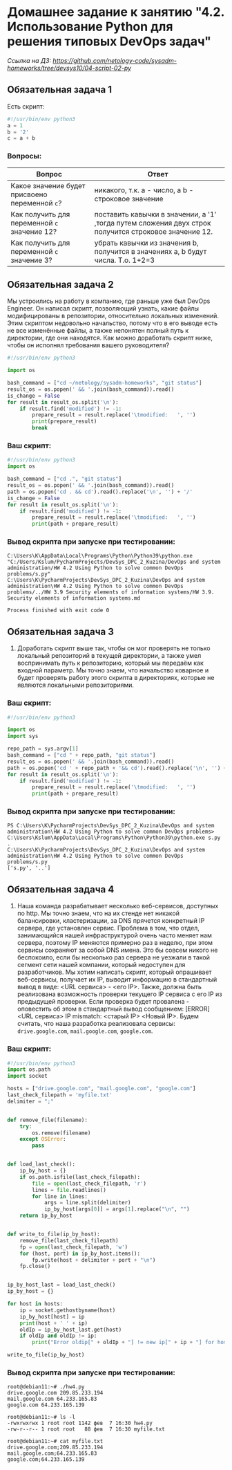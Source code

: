 # Домашнее задание к занятию "4.2. Использование Python для решения типовых DevOps задач"
*Ссылка на ДЗ: https://github.com/netology-code/sysadm-homeworks/tree/devsys10/04-script-02-py*


## Обязательная задача 1

Есть скрипт:
```python
#!/usr/bin/env python3
a = 1
b = '2'
c = a + b
```

### Вопросы:
| Вопрос  | Ответ |
| ------------- | ------------- |
| Какое значение будет присвоено переменной `c`?  | никакого, т.к. a - число, а b - строковое значение  |
| Как получить для переменной `c` значение 12?  | поставить кавычки в значении, a '1' ,тогда путем сложения двух строк получится строковое значение 12.  |
| Как получить для переменной `c` значение 3?  | убрать кавычки из значения b, получится в значениях a, b будут числа. Т.о. 1+2=3  |

## Обязательная задача 2
Мы устроились на работу в компанию, где раньше уже был DevOps Engineer. Он написал скрипт, позволяющий узнать, какие файлы модифицированы в репозитории, относительно локальных изменений. Этим скриптом недовольно начальство, потому что в его выводе есть не все изменённые файлы, а также непонятен полный путь к директории, где они находятся. Как можно доработать скрипт ниже, чтобы он исполнял требования вашего руководителя?

```python
#!/usr/bin/env python3

import os

bash_command = ["cd ~/netology/sysadm-homeworks", "git status"]
result_os = os.popen(' && '.join(bash_command)).read()
is_change = False
for result in result_os.split('\n'):
    if result.find('modified') != -1:
        prepare_result = result.replace('\tmodified:   ', '')
        print(prepare_result)
        break
```

### Ваш скрипт:
```python
#!/usr/bin/env python3
import os

bash_command = ["cd .", "git status"]
result_os = os.popen(' && '.join(bash_command)).read()
path = os.popen('cd . && cd').read().replace('\n', '') + '/'
is_change = False
for result in result_os.split('\n'):
    if result.find('modified') != -1:
        prepare_result = result.replace('\tmodified:   ', '')
        print(path + prepare_result)
```

### Вывод скрипта при запуске при тестировании:
```
C:\Users\K\AppData\Local\Programs\Python\Python39\python.exe "C:/Users/Kslum/PycharmProjects/DevSys_DPC_2_Kuzina/DevOps and system administration/HW 4.2 Using Python to solve common DevOps problems/s.py"
C:\Users\K\PycharmProjects\DevSys_DPC_2_Kuzina\DevOps and system administration\HW 4.2 Using Python to solve common DevOps problems/../HW 3.9 Security elements of information systems/HW 3.9. Security elements of information systems.md

Process finished with exit code 0
```

## Обязательная задача 3
1. Доработать скрипт выше так, чтобы он мог проверять не только локальный репозиторий в текущей директории, а также умел воспринимать путь к репозиторию, который мы передаём как входной параметр. Мы точно знаем, что начальство коварное и будет проверять работу этого скрипта в директориях, которые не являются локальными репозиториями.

### Ваш скрипт:
```python
#!/usr/bin/env python3

import os
import sys

repo_path = sys.argv[1]
bash_command = ["cd " + repo_path, "git status"]
result_os = os.popen(' && '.join(bash_command)).read()
path = os.popen('cd ' + repo_path + '&& cd').read().replace('\n', '') + '/'
for result in result_os.split('\n'):
    if result.find('modified') != -1:
        prepare_result = result.replace('\tmodified:   ', '')
        print(path + prepare_result)
```

### Вывод скрипта при запуске при тестировании:
```
PS C:\Users\K\PycharmProjects\DevSys_DPC_2_Kuzina\DevOps and system administration\HW 4.2 Using Python to solve common DevOps problems> C:\Users\Kslum\AppData\Local\Programs\Python\Python39\python.exe s.py .
C:\Users\K\PycharmProjects\DevSys_DPC_2_Kuzina\DevOps and system administration\HW 4.2 Using Python to solve common DevOps problems/s.py
['s.py', '..']
```


## Обязательная задача 4
1. Наша команда разрабатывает несколько веб-сервисов, доступных по http. Мы точно знаем, что на их стенде нет никакой балансировки, кластеризации, за DNS прячется конкретный IP сервера, где установлен сервис. Проблема в том, что отдел, занимающийся нашей инфраструктурой очень часто меняет нам сервера, поэтому IP меняются примерно раз в неделю, при этом сервисы сохраняют за собой DNS имена. Это бы совсем никого не беспокоило, если бы несколько раз сервера не уезжали в такой сегмент сети нашей компании, который недоступен для разработчиков. Мы хотим написать скрипт, который опрашивает веб-сервисы, получает их IP, выводит информацию в стандартный вывод в виде: <URL сервиса> - <его IP>. Также, должна быть реализована возможность проверки текущего IP сервиса c его IP из предыдущей проверки. Если проверка будет провалена - оповестить об этом в стандартный вывод сообщением: [ERROR] <URL сервиса> IP mismatch: <старый IP> <Новый IP>. Будем считать, что наша разработка реализовала сервисы: `drive.google.com`, `mail.google.com`, `google.com`.

### Ваш скрипт:
```python
#!/usr/bin/env python3
import os.path
import socket

hosts = ["drive.google.com", "mail.google.com", "google.com"]
last_check_filepath = 'myfile.txt'
delimiter = ";"


def remove_file(filename):
    try:
        os.remove(filename)
    except OSError:
        pass


def load_last_check():
    ip_by_host = {}
    if os.path.isfile(last_check_filepath):
        file = open(last_check_filepath, 'r')
        lines = file.readlines()
        for line in lines:
            args = line.split(delimiter)
            ip_by_host[args[0]] = args[1].replace("\n", "")
    return ip_by_host


def write_to_file(ip_by_host):
    remove_file(last_check_filepath)
    fp = open(last_check_filepath, 'w')
    for (host, port) in ip_by_host.items():
        fp.write(host + delimiter + port + "\n")
    fp.close()


ip_by_host_last = load_last_check()
ip_by_host = {}

for host in hosts:
    ip = socket.gethostbyname(host)
    ip_by_host[host] = ip
    print(host + ' ' + ip)
    oldIp = ip_by_host_last.get(host)
    if oldIp and oldIp != ip:
        print("Error oldip[" + oldIp + "] != new ip[" + ip + "] for host " + host)

write_to_file(ip_by_host)
```
### Вывод скрипта при запуске при тестировании:
```
root@debian11:~# ./hw4.py
drive.google.com 209.85.233.194
mail.google.com 64.233.165.83
google.com 64.233.165.139

root@debian11:~# ls -l
-rwxrwxrwx 1 root root 1142 фев  7 16:30 hw4.py
-rw-r--r-- 1 root root   88 фев  7 16:30 myfile.txt

root@debian11:~# cat myfile.txt
drive.google.com;209.85.233.194
mail.google.com;64.233.165.83
google.com;64.233.165.139
```